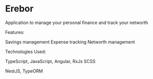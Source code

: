 # Erebor
Application to manage your personal finance and track your networth 

Features:

Savings management
Expense tracking
Networth management

Technologies Used:

TypeScript,
JavaScript,
Angular,
RxJs
SCSS

NestJS,
TypeORM


